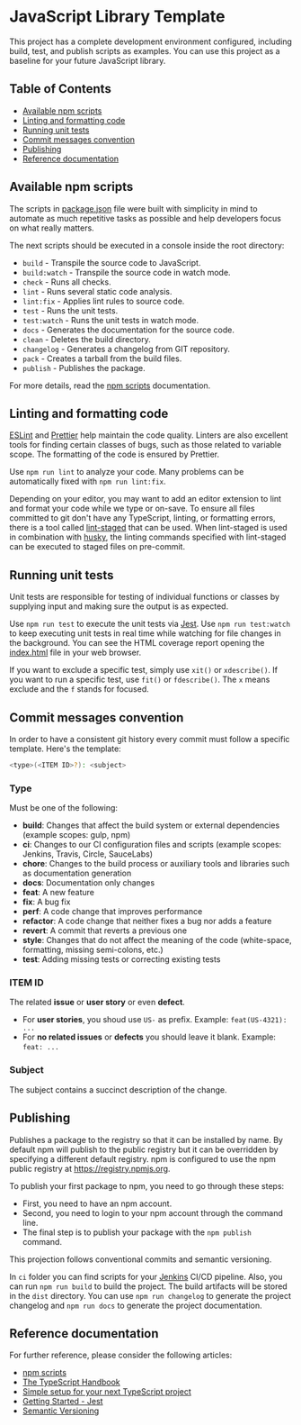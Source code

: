 # JavaScript Library Template

This project has a complete development environment configured, including build, test, and publish scripts as examples.
You can use this project as a baseline for your future JavaScript library.

## Table of Contents

- [Available npm scripts](#available-npm-scripts)
- [Linting and formatting code](#linting-and-formatting-code)
- [Running unit tests](#running-unit-tests)
- [Commit messages convention](#commit-messages-convention)
- [Publishing](#publishing)
- [Reference documentation](#reference-documentation)

## Available npm scripts

The scripts in [package.json](package.json) file were built with simplicity in mind to automate as much repetitive tasks as possible and help developers focus on what really matters.

The next scripts should be executed in a console inside the root directory:

- `build` - Transpile the source code to JavaScript.
- `build:watch` - Transpile the source code in watch mode.
- `check` - Runs all checks.
- `lint` - Runs several static code analysis.
- `lint:fix` - Applies lint rules to source code.
- `test` - Runs the unit tests.
- `test:watch` - Runs the unit tests in watch mode.
- `docs` - Generates the documentation for the source code.
- `clean` - Deletes the build directory.
- `changelog` - Generates a changelog from GIT repository.
- `pack` - Creates a tarball from the build files.
- `publish` - Publishes the package.

For more details, read the [npm scripts](https://docs.npmjs.com/cli/v8/using-npm/scripts) documentation.

## Linting and formatting code

[ESLint](https://eslint.org/) and [Prettier](https://prettier.io/) help maintain the code quality.
Linters are also excellent tools for finding certain classes of bugs, such as those related to variable scope.
The formatting of the code is ensured by Prettier.

Use `npm run lint` to analyze your code. Many problems can be automatically fixed with `npm run lint:fix`.

Depending on your editor, you may want to add an editor extension to lint and format your code while we type or on-save.
To ensure all files committed to git don't have any TypeScript, linting, or formatting errors, there is a tool called [lint-staged](https://www.npmjs.com/package/lint-staged) that can be used.
When lint-staged is used in combination with [husky](https://www.npmjs.com/package/husky), the linting commands specified with lint-staged can be executed to staged files on pre-commit.

## Running unit tests

Unit tests are responsible for testing of individual functions or classes by supplying input and making sure the output is as expected.

Use `npm run test` to execute the unit tests via [Jest](https://jestjs.io/).
Use `npm run test:watch` to keep executing unit tests in real time while watching for file changes in the background.
You can see the HTML coverage report opening the [index.html](reports/coverage/lcov-report/index.html) file in your web browser.

If you want to exclude a specific test, simply use `xit()` or `xdescribe()`.
If you want to run a specific test, use `fit()` or `fdescribe()`.
The `x` means exclude and the `f` stands for focused.

## Commit messages convention

In order to have a consistent git history every commit must follow a specific template. Here's the template:

```bash
<type>(<ITEM ID>?): <subject>
```

### Type

Must be one of the following:

- **build**: Changes that affect the build system or external dependencies (example scopes: gulp, npm)
- **ci**: Changes to our CI configuration files and scripts (example scopes: Jenkins, Travis, Circle, SauceLabs)
- **chore**: Changes to the build process or auxiliary tools and libraries such as documentation generation
- **docs**: Documentation only changes
- **feat**: A new feature
- **fix**: A bug fix
- **perf**: A code change that improves performance
- **refactor**: A code change that neither fixes a bug nor adds a feature
- **revert**: A commit that reverts a previous one
- **style**: Changes that do not affect the meaning of the code (white-space, formatting, missing semi-colons, etc.)
- **test**: Adding missing tests or correcting existing tests

### ITEM ID

The related **issue** or **user story** or even **defect**.

- For **user stories**, you shoud use `US-` as prefix. Example: `feat(US-4321): ...`
- For **no related issues** or **defects** you should leave it blank. Example: `feat: ...`

### Subject

The subject contains a succinct description of the change.

## Publishing

Publishes a package to the registry so that it can be installed by name.
By default npm will publish to the public registry but it can be overridden by specifying a different default registry.
npm is configured to use the npm public registry at <https://registry.npmjs.org>.

To publish your first package to npm, you need to go through these steps:

- First, you need to have an npm account.
- Second, you need to login to your npm account through the command line.
- The final step is to publish your package with the `npm publish` command.

This projection follows conventional commits and semantic versioning.

In `ci` folder you can find scripts for your [Jenkins](https://www.jenkins.io/) CI/CD pipeline.
Also, you can run `npm run build` to build the project. The build artifacts will be stored in the `dist` directory.
You can use `npm run changelog` to generate the project changelog and `npm run docs` to generate the project documentation.

## Reference documentation

For further reference, please consider the following articles:

- [npm scripts](https://docs.npmjs.com/cli/v8/using-npm/scripts)
- [The TypeScript Handbook](https://www.typescriptlang.org/docs/handbook/intro.html)
- [Simple setup for your next TypeScript project](https://itnext.io/simple-setup-for-your-typescript-project-d96f66113b41)
- [Getting Started - Jest](https://jestjs.io/docs/getting-started)
- [Semantic Versioning](https://semver.org/)
